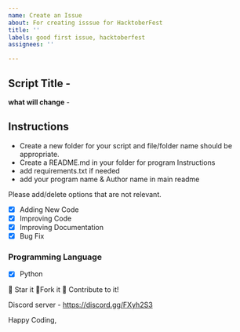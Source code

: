 ```yaml
---
name: Create an Issue
about: For creating isssue for HacktoberFest
title: ''
labels: good first issue, hacktoberfest
assignees: ''

---
```


## Script Title -

**what will change** -

## Instructions

- Create a new folder for your script and file/folder name should be appropriate.
- Create a README.md in your folder for program Instructions
- add requirements.txt if needed
- add your program name & Author name in main readme

Please add/delete options that are not relevant.

- [x] Adding New Code
- [x] Improving Code
- [x] Improving Documentation
- [x] Bug Fix

### Programming Language

- [x] Python

:star2: Star it :fork_and_knife:Fork it :handshake: Contribute to it!

Discord server  - https://discord.gg/FXyh2S3

Happy Coding,
